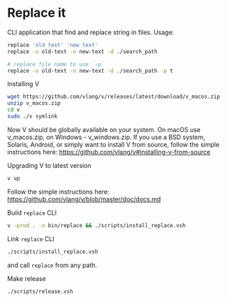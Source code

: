 # Replace it

CLI application that find and replace string in files.
Usage:

```bash
replace 'old text' 'new text'
replace -o old-text -n new-text -d ./search_path

# replace file name to use `-p`
replace -o old-text -n new-text -d ./search_path -p t
```

Installing V
```bash
wget https://github.com/vlang/v/releases/latest/download/v_macos.zip
unzip v_macos.zip
cd v
sudo ./v symlink
```

Now V should be globally available on your system.
On macOS use v_macos.zip, on Windows - v_windows.zip. If you use a BSD system, Solaris, Android, or simply want to install V from source, follow the simple instructions here: https://github.com/vlang/v#installing-v-from-source

Upgrading V to latest version
```bash
v up
```
Follow the simple instructions here: https://github.com/vlang/v/blob/master/doc/docs.md

Build `replace` CLI
```bash
v -prod . -o bin/replace && ./scripts/install_replace.vsh
```

Link `replace` CLI
```bash
./scripts/install_replace.vsh
```
 and call `replace` from any path.

Make release
```bash
./scripts/release.vsh
```
